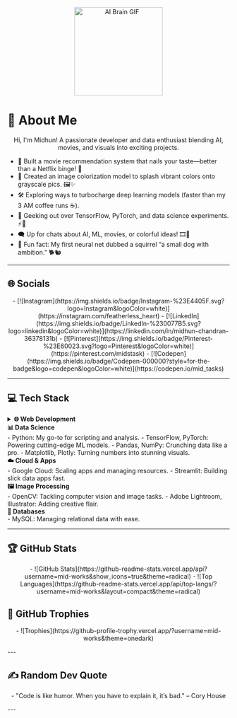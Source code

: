 <p align="center">
<img src="https://media.giphy.com/media/l0HlMnVyyM2BpqJva/giphy.gif" alt="AI Brain GIF" width="200"/>
</p>
  
  # 💫 About Me  
<p align="center">Hi, I'm Midhun! A passionate developer and data enthusiast blending AI, movies, and visuals into exciting projects.</p>

- 🎥 Built a movie recommendation system that nails your taste—better than a Netflix binge! 🍿  
- 🎨 Created an image colorization model to splash vibrant colors onto grayscale pics. 🖼️✨  
- 🛠️ Exploring ways to turbocharge deep learning models (faster than my 3 AM coffee runs ☕).  
- 🌟 Geeking out over TensorFlow, PyTorch, and data science experiments. ⚡🧠  
- 🗨️ Up for chats about AI, ML, movies, or colorful ideas! 🎞️🌈  
- 🎉 Fun fact: My first neural net dubbed a squirrel “a small dog with ambition.” 🐕🐿️  

---

## 🌐 Socials  
<p align=center>
  - [![Instagram](https://img.shields.io/badge/Instagram-%23E4405F.svg?logo=Instagram&logoColor=white)](https://instagram.com/featherless_heart)  
  - [![LinkedIn](https://img.shields.io/badge/LinkedIn-%230077B5.svg?logo=linkedin&logoColor=white)](https://linkedin.com/in/midhun-chandran-36378131b)  
  - [![Pinterest](https://img.shields.io/badge/Pinterest-%23E60023.svg?logo=Pinterest&logoColor=white)](https://pinterest.com/midstask)  
  - [![Codepen](https://img.shields.io/badge/Codepen-000000?style=for-the-badge&logo=codepen&logoColor=white)](https://codepen.io/mid_tasks)
</p>  

---

## 💻 Tech Stack  
<details>
  <summary><b>🌐 Web Development  </b></summary> 
  - CSS3, HTML5, JavaScript: Crafting responsive, dynamic web experiences.  
  - Bootstrap: Speedy, mobile-first designs. 
</details>

 <detials>
 <summary><b>📊 Data Science</b> </summary>
- Python: My go-to for scripting and analysis.  
- TensorFlow, PyTorch: Powering cutting-edge ML models.  
- Pandas, NumPy: Crunching data like a pro.  
- Matplotlib, Plotly: Turning numbers into stunning visuals. 
 </detials>

<detials>
<summary><b>☁️ Cloud & Apps </b> </summary> 
- Google Cloud: Scaling apps and managing resources.  
- Streamlit: Building slick data apps fast.  
</detials>

<detials>
<summary><b>🖼️ Image Processing</b> </summary> 
- OpenCV: Tackling computer vision and image tasks.  
- Adobe Lightroom, Illustrator: Adding creative flair.  
</detials>

<detials>
<summary><b>💾 Databases</b> </summary> 
- MySQL: Managing relational data with ease.  
</detials>

---

## 🏆 GitHub Stats  
<p align="center">
- ![GitHub Stats](https://github-readme-stats.vercel.app/api?username=mid-works&show_icons=true&theme=radical)  
- ![Top Languages](https://github-readme-stats.vercel.app/api/top-langs/?username=mid-works&layout=compact&theme=radical)  
</p>

## 🏅 GitHub Trophies  
<p align="center">
- ![Trophies](https://github-profile-trophy.vercel.app/?username=mid-works&theme=onedark)  
</p>
---

## ✍️ Random Dev Quote  
<p align="center">
- "Code is like humor. When you have to explain it, it’s bad." – Cory House  
</p>
---

